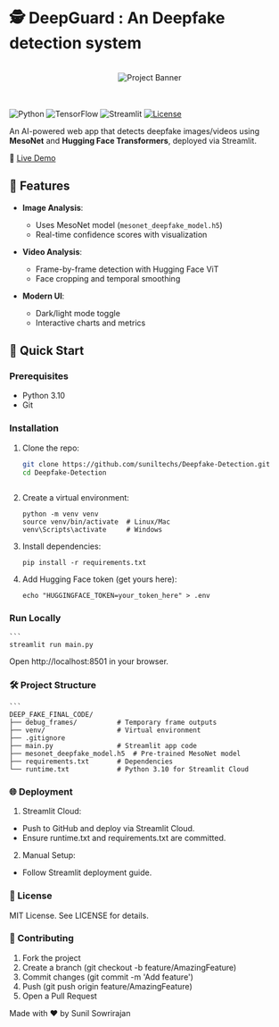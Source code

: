 # 🕵️ DeepGuard : An Deepfake detection system

<div align="center">
  <br />
      <img src="face-recognition-personal-identification-collage.jpg" alt="Project Banner">
      <br />
  <br />
  <br />
</div>

![Python](https://img.shields.io/badge/Python-3.10-blue)
![TensorFlow](https://img.shields.io/badge/TensorFlow-2.10-orange)
![Streamlit](https://img.shields.io/badge/Streamlit-1.45-red)
[![License](https://img.shields.io/badge/License-MIT-green)](LICENSE)

An AI-powered web app that detects deepfake images/videos using **MesoNet** and **Hugging Face Transformers**, deployed via Streamlit.

🔗 [Live Demo](https://deepguard-g8tg.onrender.com/)

## 🌟 Features

- **Image Analysis**:  
  - Uses MesoNet model (`mesonet_deepfake_model.h5`)  
  - Real-time confidence scores with visualization  

- **Video Analysis**:  
  - Frame-by-frame detection with Hugging Face ViT  
  - Face cropping and temporal smoothing  

- **Modern UI**:  
  - Dark/light mode toggle  
  - Interactive charts and metrics  

## 🚀 Quick Start

### Prerequisites
- Python 3.10
- Git

### Installation
1. Clone the repo:
   ```bash
   git clone https://github.com/suniltechs/Deepfake-Detection.git
   cd Deepfake-Detection
  
2. Create a virtual environment:
   ```
   python -m venv venv
   source venv/bin/activate  # Linux/Mac
   venv\Scripts\activate     # Windows
3. Install dependencies:
   ```
   pip install -r requirements.txt

4. Add Hugging Face token (get yours here):
   ```
   echo "HUGGINGFACE_TOKEN=your_token_here" > .env

### Run Locally
    ```
    streamlit run main.py
Open http://localhost:8501 in your browser.

### 🛠️ Project Structure
    ```
    DEEP_FAKE_FINAL_CODE/
    ├── debug_frames/          # Temporary frame outputs
    ├── venv/                  # Virtual environment
    ├── .gitignore
    ├── main.py                # Streamlit app code
    ├── mesonet_deepfake_model.h5  # Pre-trained MesoNet model
    ├── requirements.txt       # Dependencies
    └── runtime.txt            # Python 3.10 for Streamlit Cloud

### 🌐 Deployment
1. Streamlit Cloud:
  - Push to GitHub and deploy via Streamlit Cloud.
  - Ensure runtime.txt and requirements.txt are committed.
2. Manual Setup:
  - Follow Streamlit deployment guide.

### 📜 License
MIT License. See LICENSE for details.

### 🤝 Contributing
1. Fork the project
2. Create a branch (git checkout -b feature/AmazingFeature)
3. Commit changes (git commit -m 'Add feature')
4. Push (git push origin feature/AmazingFeature)
5. Open a Pull Request

Made with ❤️ by Sunil Sowrirajan

